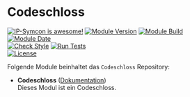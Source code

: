 # Codeschloss  

[![IP-Symcon is awesome!](https://img.shields.io/badge/IP--Symcon-5.5-blue.svg)](https://www.symcon.de)
[![Module Version](https://img.shields.io/badge/Module_Version-1.00-blue.svg)]()
[![Module Build](https://img.shields.io/badge/Module_Build-1-blue.svg)]()
[![Module Date](https://img.shields.io/badge/Module_Date-20210317-blue.svg)]()  
[![Check Style](https://github.com/ubittner/Codeschloss/workflows/Check%20Style/badge.svg)](https://github.com/ubittner/Codeschloss/actions)
[![Run Tests](https://github.com/ubittner/Codeschloss/workflows/Run%20Tests/badge.svg)](https://github.com/ubittner/Codeschloss/actions)  
[![License](https://img.shields.io/badge/License-CC%20BY--NC--SA%204.0-green.svg)](https://creativecommons.org/licenses/by-nc-sa/4.0/)

Folgende Module beinhaltet das `Codeschloss` Repository:

- __Codeschloss__ ([Dokumentation](Codeschloss))  
  Dieses Modul ist ein Codeschloss.
